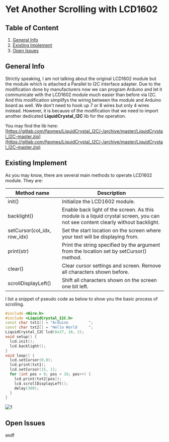 # Yet Another Scrolling with LCD1602

## Table of Content

1. [General Info](#general-info)
2. [Existing Implement](#existing-implement)
3. [Open Issues](#open-issues)

## General Info

Strictly speaking, I am not talking about the original LCD1602 module but the module which is attached a Parallel to I2C interface adapter. Due to the modification done by manufacturers now we can program Arduino and let it communicate with the LCD1602 module much easier than before via I2C. And this modification simplifys the wiring between the module and Arduino board as well. We don't need to hook up 7 or 8 wires but only 4 wires instead. However, it is because of the modification that we need to import another dedicated **LiquidCrystal_I2C** lib for the operation.

You may find the lib here: [https://gitlab.com/fgomes/LiquidCrystal_I2C/-/archive/master/LiquidCrystal_I2C-master.zip](https://gitlab.com/fgomes/LiquidCrystal_I2C/-/archive/master/LiquidCrystal_I2C-master.zip)

## Existing Implement

As you may know, there are several main methods to operate LCD1602 module. They are:

| Method name                 | Description                                                  |
| --------------------------- | ------------------------------------------------------------ |
| init()                      | Initialize the LCD1602 module.                               |
| backlight()                 | Enable back light of the screen. As this module is a liquid crystal screen, you can not see content clearly without backlight. |
| setCursor(col_idx, row_idx) | Set the start location on the screen where your text will be displaying from. |
| print(str)                  | Print the string specified by the argument from the location set by setCursor() method. |
| clear()                     | Clear cursor settings and screen. Remove all characters shown before. |
| scrollDisplayLeft()         | Shift all characters shown on the screen one bit left.       |

I list a snippet of pseudo code as below to show you the basic process of scrolling.

```c++
#include <Wire.h>
#include <LiquidCrystal_I2C.h>
const char txt1[] = "Arduino         ";
const char txt2[] = "Hello World     ";
LiquidCrystal_I2C lcd(0x27, 16, 2);
void setup() {
  lcd.init();
  lcd.backlight();
}
void loop() {
  lcd.setCursor(0,0);
  lcd.print(txt1);
  lcd.setCursor(15, 1);
  for (int pos = 0; pos < 16; pos++) {
    lcd.print(txt2[pos]);
    lcd.scrollDisplayLeft();
    delay(300);
  }
}
```

![1](D:\Workspace\arduinorepo\LCD1602Scrolling\1.gif)





## Open Issues

asdf

